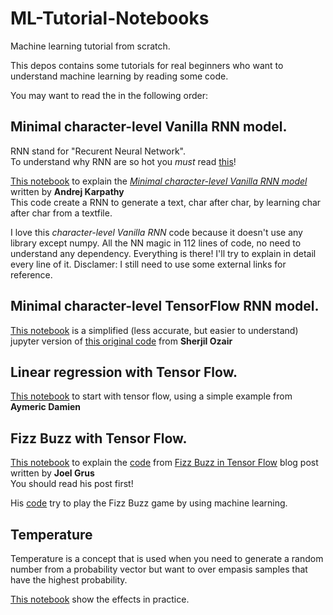 # ML-Tutorial-Notebooks
Machine learning tutorial from scratch.

This depos contains some tutorials for real beginners who want to understand machine learning by reading some code.

You may want to read the in the following order:

## Minimal character-level Vanilla RNN model.

RNN stand for "Recurent Neural Network".  
To understand why RNN are so hot you _must_ read [this](http://karpathy.github.io/2015/05/21/rnn-effectiveness/)!  

[This notebook](https://github.com/dh7/ML-Tutorial-Notebooks/blob/master/RNN.ipynb) to explain the _[Minimal character-level Vanilla RNN model](https://gist.github.com/karpathy/d4dee566867f8291f086)_ written by __Andrej Karpathy__  
This code create a RNN to generate a text, char after char, by learning char after char from a textfile.

I love this _character-level Vanilla RNN_ code because it doesn't use any library except numpy.
All the NN magic in 112 lines of code, no need to understand any dependency. Everything is there! I'll try to explain in detail every line of it. Disclamer: I still need to use some external links for reference.  

## Minimal character-level TensorFlow RNN model.
[This notebook](https://github.com/dh7/ML-Tutorial-Notebooks/blob/master/tf-char-RNN.ipynb) is a simplified (less accurate, but easier to understand) jupyter version of [this original code](https://github.com/sherjilozair/char-rnn-tensorflow) from __Sherjil Ozair__

## Linear regression with Tensor Flow.

[This notebook](https://github.com/dh7/ML-Tutorial-Notebooks/blob/master/tf-linear-regression.ipynb) to start with tensor flow, using a simple example from __Aymeric Damien__

## Fizz Buzz with Tensor Flow.

[This notebook](https://github.com/dh7/ML-Tutorial-Notebooks/blob/master/Fizz%20Buzz.ipynb) to explain the [code](https://github.com/joelgrus/fizz-buzz-tensorflow/blob/master/fizz_buzz.py) from [Fizz Buzz in Tensor Flow](http://joelgrus.com/2016/05/23/fizz-buzz-in-tensorflow/) blog post written by __Joel Grus__  
You should read his post first!  

His [code](https://github.com/joelgrus/fizz-buzz-tensorflow/blob/master/fizz_buzz.py) try to play the Fizz Buzz game by using machine learning. 

## Temperature

Temperature is a concept that is used when you need to generate a random number from a probability vector but want to over empasis samples that have the highest probability.

[This notebook](https://github.com/dh7/ML-Tutorial-Notebooks/blob/master/Temperature.ipynb) show the effects in practice.
 
